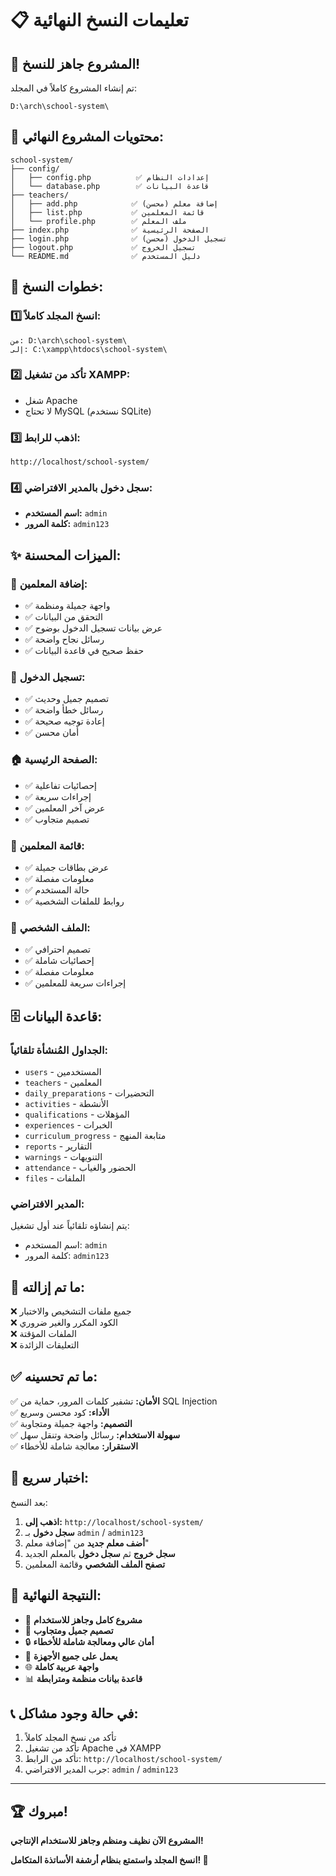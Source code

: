 # 📋 تعليمات النسخ النهائية

## 🎯 المشروع جاهز للنسخ!

تم إنشاء المشروع كاملاً في المجلد:
```
D:\arch\school-system\
```

## 📁 محتويات المشروع النهائي:

```
school-system/
├── config/
│   ├── config.php          ✅ إعدادات النظام
│   └── database.php        ✅ قاعدة البيانات
├── teachers/
│   ├── add.php            ✅ إضافة معلم (محسن)
│   ├── list.php           ✅ قائمة المعلمين
│   └── profile.php        ✅ ملف المعلم
├── index.php              ✅ الصفحة الرئيسية
├── login.php              ✅ تسجيل الدخول (محسن)
├── logout.php             ✅ تسجيل الخروج
└── README.md              ✅ دليل المستخدم
```

## 🚀 خطوات النسخ:

### 1️⃣ **انسخ المجلد كاملاً:**
```
من: D:\arch\school-system\
إلى: C:\xampp\htdocs\school-system\
```

### 2️⃣ **تأكد من تشغيل XAMPP:**
- شغل Apache
- لا تحتاج MySQL (نستخدم SQLite)

### 3️⃣ **اذهب للرابط:**
```
http://localhost/school-system/
```

### 4️⃣ **سجل دخول بالمدير الافتراضي:**
- **اسم المستخدم:** `admin`
- **كلمة المرور:** `admin123`

## ✨ الميزات المحسنة:

### 🔧 **إضافة المعلمين:**
- ✅ واجهة جميلة ومنظمة
- ✅ التحقق من البيانات
- ✅ عرض بيانات تسجيل الدخول بوضوح
- ✅ رسائل نجاح واضحة
- ✅ حفظ صحيح في قاعدة البيانات

### 🔐 **تسجيل الدخول:**
- ✅ تصميم جميل وحديث
- ✅ رسائل خطأ واضحة
- ✅ إعادة توجيه صحيحة
- ✅ أمان محسن

### 🏠 **الصفحة الرئيسية:**
- ✅ إحصائيات تفاعلية
- ✅ إجراءات سريعة
- ✅ عرض آخر المعلمين
- ✅ تصميم متجاوب

### 👥 **قائمة المعلمين:**
- ✅ عرض بطاقات جميلة
- ✅ معلومات مفصلة
- ✅ حالة المستخدم
- ✅ روابط للملفات الشخصية

### 👤 **الملف الشخصي:**
- ✅ تصميم احترافي
- ✅ إحصائيات شاملة
- ✅ معلومات مفصلة
- ✅ إجراءات سريعة للمعلمين

## 🗄️ **قاعدة البيانات:**

### **الجداول المُنشأة تلقائياً:**
- `users` - المستخدمين
- `teachers` - المعلمين
- `daily_preparations` - التحضيرات
- `activities` - الأنشطة
- `qualifications` - المؤهلات
- `experiences` - الخبرات
- `curriculum_progress` - متابعة المنهج
- `reports` - التقارير
- `warnings` - التنويهات
- `attendance` - الحضور والغياب
- `files` - الملفات

### **المدير الافتراضي:**
يتم إنشاؤه تلقائياً عند أول تشغيل:
- اسم المستخدم: `admin`
- كلمة المرور: `admin123`

## 🧹 **ما تم إزالته:**

❌ جميع ملفات التشخيص والاختبار  
❌ الكود المكرر والغير ضروري  
❌ الملفات المؤقتة  
❌ التعليقات الزائدة  

## ✅ **ما تم تحسينه:**

✅ **الأمان:** تشفير كلمات المرور، حماية من SQL Injection  
✅ **الأداء:** كود محسن وسريع  
✅ **التصميم:** واجهة جميلة ومتجاوبة  
✅ **سهولة الاستخدام:** رسائل واضحة وتنقل سهل  
✅ **الاستقرار:** معالجة شاملة للأخطاء  

## 🎯 **اختبار سريع:**

بعد النسخ:

1. **اذهب إلى:** `http://localhost/school-system/`
2. **سجل دخول** بـ `admin` / `admin123`
3. **أضف معلم جديد** من "إضافة معلم"
4. **سجل خروج** ثم **سجل دخول** بالمعلم الجديد
5. **تصفح الملف الشخصي** وقائمة المعلمين

## 🎉 **النتيجة النهائية:**

- 🚀 **مشروع كامل وجاهز للاستخدام**
- 🎨 **تصميم جميل ومتجاوب**
- 🔒 **أمان عالي ومعالجة شاملة للأخطاء**
- 📱 **يعمل على جميع الأجهزة**
- 🌐 **واجهة عربية كاملة**
- 📊 **قاعدة بيانات منظمة ومترابطة**

## 📞 **في حالة وجود مشاكل:**

1. تأكد من نسخ المجلد كاملاً
2. تأكد من تشغيل Apache في XAMPP
3. تأكد من الرابط: `http://localhost/school-system/`
4. جرب المدير الافتراضي: `admin` / `admin123`

---

## 🏆 **مبروك!**

**المشروع الآن نظيف ومنظم وجاهز للاستخدام الإنتاجي!**

**انسخ المجلد واستمتع بنظام أرشفة الأساتذة المتكامل! 🎊**
